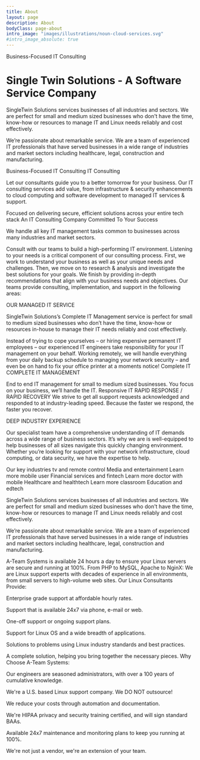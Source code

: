 ```yaml
---
title: About
layout: page
description: About
bodyClass: page-about
intro_image: "images/illustrations/noun-cloud-services.svg"
#intro_image_absolute: true
---
```


Business-Focused IT Consulting


# Single Twin Solutions -  A Software Service Company

SingleTwin Solutions services businesses of all industries and sectors. We are perfect for small and medium sized businesses who don't have the time, know-how or resources to manage IT and Linux needs reliably and cost effectively. 

We’re passionate about remarkable service. We are a team of experienced IT professionals that have served businesses in a wide range of industries and market sectors including healthcare, legal, construction and manufacturing.



Business-Focused IT Consulting
IT Consulting

Let our consultants guide you to a better tomorrow for your business. Our IT consulting services add value, from infrastructure & security enhancements to cloud computing and software development to managed IT services & support.

Focused on delivering secure, efficient solutions across your entire tech stack
An IT Consulting Company Committed To Your Success

We handle all key IT management tasks common to businesses across many industries and market sectors.

Consult with our teams to build a high-performing IT environment. Listening to your needs is a critical component of our consulting process. First, we work to understand your business as well as your unique needs and challenges. Then, we move on to research & analysis and investigate the best solutions for your goals. We finish by providing in-depth recommendations that align with your business needs and objectives.
Our teams provide consulting, implementation, and support in the following areas:



OUR MANAGED IT SERVICE

SingleTwin Solutions’s Complete IT Management service is perfect for small to medium sized businesses who don’t have the time, know-how or resources in-house to manage their IT needs reliably and cost effectively.

Instead of trying to cope yourselves – or hiring expensive permanent IT employees – our experienced IT engineers take responsibility for your IT management on your behalf. Working remotely, we will handle everything from your daily backup schedule to managing your network security – and even be on hand to fix your office printer at a moments notice!
Complete IT
COMPLETE IT MANAGEMENT

End to end IT management for small to medium sized businesses. You focus on your business, we’ll handle the IT.
Responsive IT
RAPID RESPONSE / RAPID RECOVERY
We strive to get all support requests acknowledged and responded to at industry-leading speed. Because the faster we respond, the faster you recover.


DEEP INDUSTRY EXPERIENCE

Our specialist team have a comprehensive understanding of IT demands across a wide range of business sectors. It’s why we are is well-equipped to help businesses of all sizes navigate this quickly changing environment. Whether you’re looking for support with your network infrastructure, cloud computing, or data security, we have the expertise to help.


Our key industries
tv and remote control
Media and entertainment
Learn more
mobile user
Financial services and fintech
Learn more
doctor with mobile
Healthcare and healthtech
Learn more
classroom
Education and edtech





SingleTwin Solutions services businesses of all industries and sectors. We are perfect for small and medium sized businesses who don't have the time, know-how or resources to manage IT and Linux needs reliably and cost effectively. 

We’re passionate about remarkable service. We are a team of experienced IT professionals that have served businesses in a wide range of industries and market sectors including healthcare, legal, construction and manufacturing.



A-Team Systems is available 24 hours a day to ensure your Linux servers are secure and running at 100%. From PHP to MySQL, Apache to NginX: We are Linux support experts with decades of experience in all environments, from small servers to high-volume web sites.
Our Linux Consultants Provide:

Enterprise grade support at affordable hourly rates.

Support that is available 24x7 via phone, e-mail or web.

One-off support or ongoing support plans.

Support for Linux OS and a wide breadth of applications.

Solutions to problems using Linux industry standards and best practices.

A complete solution, helping you bring together the necessary pieces.
Why Choose A-Team Systems:

Our engineers are seasoned administrators, with over a 100 years of cumulative knowledge.

We're a U.S. based Linux support company. We DO NOT outsource!

We reduce your costs through automation and documentation.

We're HIPAA privacy and security training certified, and will sign standard BAAs.

Available 24x7 maintenance and monitoring plans to keep you running at 100%.

We're not just a vendor, we're an extension of your team.
